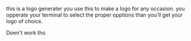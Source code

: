 this is a logo generater you use this to make a logo for any occasion. you opperate your terminal to select the proper opptions than you'll get your logo of choice.

Doen't work tho